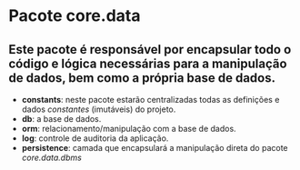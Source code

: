﻿Pacote core.data
====================

Este pacote é responsável por encapsular todo o código e lógica necessárias para a manipulação de dados, bem como a própria base de dados.
--------------------
* **constants**: neste pacote estarão centralizadas todas as definições e dados *constantes* (imutáveis) do projeto.
* **db**: a base de dados.
* **orm**: relacionamento/manipulação com a base de dados.
* **log**: controle de auditoria da aplicação.
* **persistence**: camada que encapsulará a manipulação direta do pacote *core.data.dbms*
